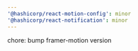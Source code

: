 ```yaml
---
'@hashicorp/react-motion-config': minor
'@hashicorp/react-notification': minor
---
```


chore: bump framer-motion version
